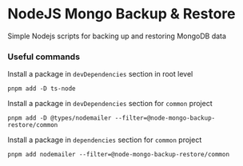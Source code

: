 # NodeJS Mongo Backup & Restore
Simple Nodejs scripts for backing up and restoring MongoDB data

### Useful commands
Install a package in `devDependencies` section in root level
```
pnpm add -D ts-node
```

Install a package in `devDependencies` section for `common` project
```
pnpm add -D @types/nodemailer --filter=@node-mongo-backup-restore/common
```

Install a package in `dependencies` section for `common` project
```
pnpm add nodemailer --filter=@node-mongo-backup-restore/common
```